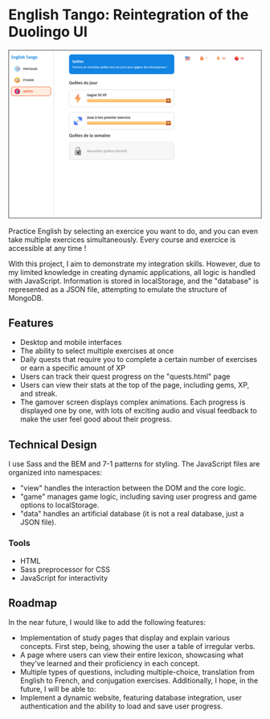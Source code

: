 # English Tango: Reintegration of the Duolingo UI
![Screenshot](desktop1.png)

Practice English by selecting an exercice you want to do, and you can even take multiple exercices simultaneously. Every course and exercice is accessible at any time !

With this project, I aim to demonstrate my integration skills.
However, due to my limited knowledge in creating dynamic applications, all logic is handled with JavaScript.
Information is stored in localStorage, and the "database" is represented as a JSON file, attempting to emulate the structure of MongoDB.

## Features
- Desktop and mobile interfaces
- The ability to select multiple exercises at once
- Daily quests that require you to complete a certain number of exercises or earn a specific amount of XP
- Users can track their quest progress on the "quests.html" page
- Users can view their stats at the top of the page, including gems, XP, and streak.
- The gamover screen displays complex animations. Each progress is displayed one by one, with lots of exciting audio and visual feedback to make the user feel good about their progress.

## Technical Design
I use Sass and the BEM and 7-1 patterns for styling.
The JavaScript files are organized into namespaces:
- "view" handles the interaction between the DOM and the core logic.
- "game" manages game logic, including saving user progress and game options to localStorage.
- "data" handles an artificial database (it is not a real database, just a JSON file).

### Tools
- HTML
- Sass preprocessor for CSS
- JavaScript for interactivity

## Roadmap
In the near future, I would like to add the following features:
- Implementation of study pages that display and explain various concepts. First step, being, showing the user a table of irregular verbs.
- A page where users can view their entire lexicon, showcasing what they've learned and their proficiency in each concept.
- Multiple types of questions, including multiple-choice, translation from English to French, and conjugation exercises.
Additionally, I hope, in the future, I will be able to:
- Implement a dynamic website, featuring database integration, user authentication and the ability to load and save user progress.







